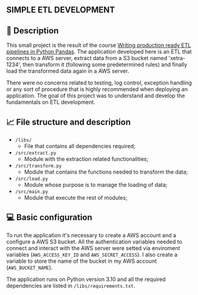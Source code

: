 ## SIMPLE ETL DEVELOPMENT

## 📜 Description
This small project is the result of the course [Writing production ready ETL pipelines in Python Pandas](https://www.udemy.com/course/writing-production-ready-etl-pipelines-in-python-pandas/).
The application developed here is an ETL that connects to a AWS server, extract 
data from a S3 bucket named 'xetra-1234', then transform it (following some predetermined
rules) and finally load the transformed data again in a AWS server. 

There were no concerns related to testing, log control, exception handling or any 
sort of procedure that is highly recommended when deploying an application. The goal
of this project was to understand and develop the fundamentals on ETL development.

## 📈 File structure and description

* `/libs/`
    * File that contains all dependencies required;
* `/src/extract.py`
    * Module with the extraction related functionalities;
* `/src/transform.py`
    * Module that contains the functions needed to transform the data;
* `/src/load.py`
    * Module whose purpose is to manage the loading of data;
* `/src/main.py`
    * Module that execute the rest of modules;

## 💻 Basic configuration
To run the application it's necessary to create a AWS account and a configure a AWS S3 bucket. All the authentication variables needed to connect and interact with the AWS server were setted via enviroment variables (`AWS_ACCESS_KEY_ID` and `AWS_SECRET_ACCESS`). I also create a variable to store the name of the bucket in my AWS account (`AWS_BUCKET_NAME`).

The application runs on Python version 3.10 and all the required dependencies are listed in `/libs/requirements.txt`.